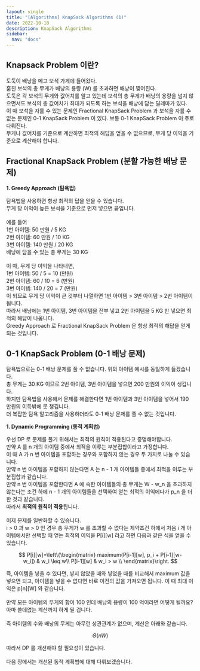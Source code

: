```yaml
---
layout: single
title: "[Algorithms] KnapSack Algorithms (1)"
date: 2022-10-18
description: KnapSack Algorithms
sidebar:
  nav: "docs"
---
```


## Knapsack Problem 이란?

도둑이 배낭을 메고 보석 가게에 들어왔다.
<br>
훔친 보석의 총 무게가 배낭의 용량 (W) 를 초과하면 배낭이 찢어진다.
<br>
도둑은 각 보석의 무게와 값어치를 알고 있는데 보석의 총 무게가 배낭의 용량을 넘지 않으면서도 보석의 총 값어치가 최대가 되도록 하는 보석을 배낭에 담는 딜레마가 있다.
<br>
이 때 보석을 자를 수 있는 문제인 Fractional KnapSack Problem 과 보석을 자를 수 없는 문제인 0-1 KnapSack Problem 이 있다. 보통 0-1 KnapSack Problem 이 주로 다뤄진다.
<br>
무게나 값어치를 기준으로 계산하면 최적의 해답을 얻을 수 없으므로, 무게 당 이익을 기준으로 계산해야 합니다.
<br>

## Fractional KnapSack Problem (분할 가능한 배낭 문제)

**1. Greedy Approach (탐욕법)**

탐욕법을 사용하면 항상 최적의 답을 얻을 수 있습니다.
<br>
무게 당 이익이 높은 보석을 기준으로 먼저 넣으면 끝입니다.
<br><br>
예를 들어
<br>
1번 아이템: 50 만원 / 5 KG
<br>
2번 아이템: 60 만원 / 10 KG
<br>
3번 아이템: 140 만원 / 20 KG
<br>
배낭에 담을 수 있는 총 무게는 30 KG
<br><br>
이 때, 무게 당 이익을 나타내면,
<br>
1번 아이템: 50 / 5 = 10 (만원)
<br>
2번 아이템: 60 / 10 = 6 (만원)
<br>
3번 아이템: 140 / 20 = 7 (만원)
<br>
이 되므로 무게 당 이익이 큰 것부터 나열하면 1번 아이템 > 3번 아이템 > 2번 아이템이 됩니다.
<br>
따라서 배낭에는 1번 아이템, 3번 아이템을 전부 넣고 2번 아이템을 5 KG 만 넣으면 최적의 해답이 나옵니다.
<br>
Greedy Approach 로 Fractional KnapSack Problem 은 항상 최적의 해답을 얻게되는 것입니다.
<br>

## 0-1 KnapSack Problem (0-1 배낭 문제)

탐욕법으로는 0-1 배낭 문제를 풀 수 없습니다. 위의 아이템 예시를 동일하게 들겠습니다.
<br>
총 무게는 30 KG 이므로 2번 아이템, 3번 아이템을 넣으면 200 만원의 이익이 생깁니다.
<br>
하지만 탐욕법을 사용해서 문제를 해결한다면 1번 아이템과 3번 아이템을 넣어서 190 만원의 이득밖에 못 챙깁니다.
<br>
더 복잡한 탐욕 알고리즘을 사용하더라도 0-1 배낭 문제를 풀 수 없는 것입니다.
<br>

**1. Dynamic Programming (동적 계획법)**

우선 DP 로 문제를 풀기 위해서는 최적의 원칙이 적용된다고 증명해야합니다.
<br>
만약 A 를 n 개의 아이템 중에서 최적을 이루는 부분집합이라고 가정합니다.
<br>
이 때 A 가 n 번 아이템을 포함하는 경우와 포함하지 않는 경우 두 가지로 나눌 수 있습니다.
<br>
만약 n 번 아이템을 포함하지 않는다면 A 는 n - 1 개 아이템들 중에서 최적을 이루는 부분집합과 같습니다.
<br>
만약 n 번 아이템을 포함한다면 A 에 속한 아이템들의 총 무게는 W - w_n 을 초과하지 않는다는 조건 하에 n - 1 개의 아이템들을 선택하여 얻는 최적의 이익에다가 p_n 을 더한 것과 같습니다.
<br>
따라서 **최적의 원칙이 적용**됩니다.
<br><br>
이제 문제를 일반화할 수 있습니다.
<br>
i > 0 과 w > 0 인 경우 총 무게가 w 를 초과할 수 없다는 제약조건 하에서 처음 i 개 아이템에서만 선택할 때 얻는 최적의 이익을 P[i][w] 라고 하면 다음과 같은 식을 얻을 수 있습니다.
<br>

$$
P[i][w]=\left\{\begin{matrix}
maximum(P[i-1][w], p_i + P[i-1][w-w_i]) & w_i \leq w\\
P[i-1][w] & w_i > w \\
\end{matrix}\right.
$$

즉, 아이템을 넣을 수 있다면, 넣지 않았을 때와 넣었을 때를 비교해서 maximum 값을 넣으면 되고, 아이템을 넣을 수 없다면 바로 이전의 값을 가져오면 됩니다. 이 때 최대 이익은 p[n][W] 와 같습니다.
<br><br>
만약 모든 아이템의 무게의 합이 100 인데 배낭의 용량이 100 억이라면 어떻게 될까요?
<br>
아마 쓸데없는 계산까지 하게 될 겁니다.
<br><br>
즉 아이템의 수와 배낭의 무게는 아무런 상관관계가 없으며, 계산은 아래와 같습니다.

$$\Theta (nW)$$

따라서 DP 를 개선해야 할 필요성이 있습니다.
<br><br>
다음 장에서는 개선된 동적 계획법에 대해 다뤄보겠습니다.